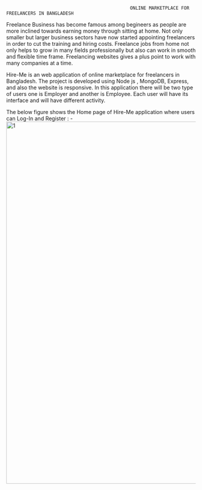                                                   ONLINE MARKETPLACE FOR FREELANCERS IN BANGLADESH
                         
Freelance Business has become famous among begineers as people are more inclined towards earning money through sitting at home. Not only smaller but larger business sectors have now started appointing freelancers in order to cut the training and hiring costs. Freelance jobs from home not only helps to grow in many fields professionally but also can work in smooth and flexible time frame. Freelancing websites gives a plus point to work with many companies at a time. 

Hire-Me is an web application of online marketplace for freelancers in Bangladesh. The project is developed using Node js , MongoDB, Express, and also the website is responsive. In this application there will be two type of users one is Employer and another is Employee. Each user will have its interface and will have different activity.

The below figure shows the Home page of Hire-Me application where users can Log-In and Register : - 
<img width="960" alt="1" src="https://user-images.githubusercontent.com/73806902/105638711-68248680-5e9e-11eb-8e3f-59f1c880ab51.PNG">
